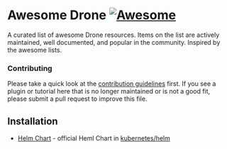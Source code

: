 # Awesome Drone [![Awesome](https://awesome.re/badge.svg)](https://awesome.re)

A curated list of awesome Drone resources. Items on the list are actively maintained, well documented, and popular in the community. Inspired by the awesome lists.

### Contributing

Please take a quick look at the [contribution guidelines](/CONTRIBUTING.md) first. If you see a plugin or tutorial here that is no longer maintained or is not a good fit, please submit a pull request to improve this file.

## Installation

* [Helm Chart](https://github.com/kubernetes/charts/tree/master/incubator/drone) - official Heml Chart in [kubernetes/helm](https://github.com/kubernetes/charts)
